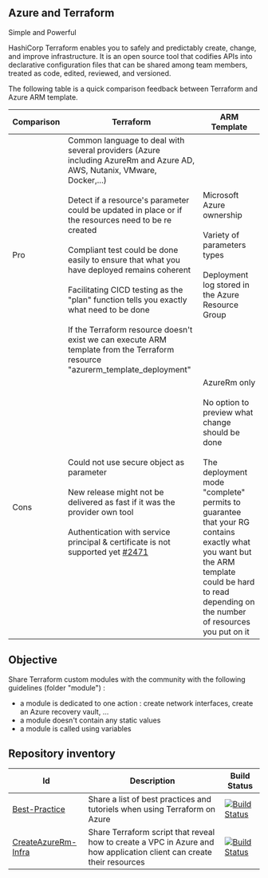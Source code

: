Azure and Terraform
------------
Simple and Powerful

HashiCorp Terraform enables you to safely and predictably create, change, and improve infrastructure. It is an open source tool that codifies APIs into declarative configuration files that can be shared among team members, treated as code, edited, reviewed, and versioned.

The following table is a quick comparison feedback between Terraform and Azure ARM template.

| Comparison  | Terraform | ARM Template |
| ------------- | ------------- | ------------- |
| Pro | Common language to deal with several providers (Azure including AzureRm and Azure AD, AWS, Nutanix, VMware, Docker,...)<br><br>Detect if a resource's parameter could be updated in place or if the resources need to be re created<br><br>Compliant test could be done easily to ensure that what you have deployed remains coherent<br><br>Facilitating CICD testing as the "plan" function tells you exactly what need to be done<br><br>If the Terraform resource doesn't exist we can execute ARM template from the Terraform resource "azurerm_template_deployment" | Microsoft Azure ownership<br><br>Variety of parameters types<br><br>Deployment log stored in the Azure Resource Group |
| Cons | Could not use secure object as parameter <br><br>New release might not be delivered as fast if it was the provider own tool <br><br>Authentication with service principal & certificate is not supported yet [#2471](https://github.com/terraform-providers/terraform-provider-azurerm/pull/2471) | AzureRm only<br><br>No option to preview what change should be done<br><br>The deployment mode "complete" permits to guarantee that your RG contains exactly what you want but the ARM template could be hard to read depending on the number of resources you put on it | 



Objective
------------
Share Terraform custom modules with the community with the following guidelines (folder "module") :
-	a module is dedicated to one action : create network interfaces, create an Azure recovery vault, ...
-	a module doesn't contain any static values
-	a module is called using variables


Repository inventory
------------

| Id  | Description | Build Status |
| ------------- | ------------- | ------------- |
| [Best-Practice](Best-Practice) | Share a list of best practices and tutoriels when using Terraform on Azure | [![Build Status](https://dev.azure.com/jamesdld23/vpc_lab/_apis/build/status/JamesDLD.terraform?branchName=master)](https://dev.azure.com/jamesdld23/vpc_lab/_build/latest?definitionId=5&branchName=master) |
| [CreateAzureRm-Infra](CreateAzureRm-Infra)  | Share Terraform script that reveal how to create a VPC in Azure and how application client can create their resources | [![Build Status](https://dev.azure.com/jamesdld23/vpc_lab/_apis/build/status/JamesDLD.terraform%20VPC?branchName=master)](https://dev.azure.com/jamesdld23/vpc_lab/_build/latest?definitionId=6&branchName=master) |

